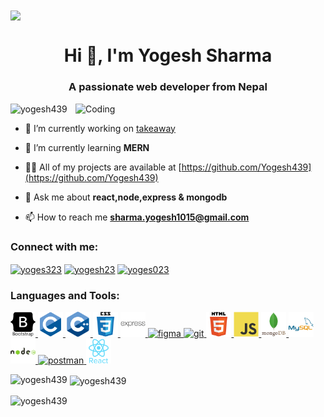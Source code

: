 <img align="center" width="1000"  src="https://media1.giphy.com/headers/GitHub/w8ZJLtJbmuph.gif"/>
<br/>
<h1 align="center">Hi 👋, I'm Yogesh Sharma</h1>
<h3 align="center">A passionate web developer from Nepal</h3>
<img align="right" alt="Coding" width="400"  src="https://media1.tenor.com/m/Vqi0JRefMbEAAAAC/scorpio-sign.gif"/>

<p align="left"> <img src="https://komarev.com/ghpvc/?username=yogesh439&label=Profile%20views&color=0e75b6&style=flat" alt="yogesh439" /> </p>

- 🔭 I’m currently working on [takeaway](https://github.com/kaylinkhanal/takeaway.git)

- 🌱 I’m currently learning **MERN**

- 👨‍💻 All of my projects are available at [https://github.com/Yogesh439](https://github.com/Yogesh439)

- 💬 Ask me about **react,node,express & mongodb**

- 📫 How to reach me **sharma.yogesh1015@gmail.com**

<h3 align="left">Connect with me:</h3>
<p align="left">
<a href="https://linkedin.com/in/yoges323" target="blank"><img align="center" src="https://raw.githubusercontent.com/rahuldkjain/github-profile-readme-generator/master/src/images/icons/Social/linked-in-alt.svg" alt="yoges323" height="30" width="40" /></a>
<a href="https://fb.com/yogesh23" target="blank"><img align="center" src="https://raw.githubusercontent.com/rahuldkjain/github-profile-readme-generator/master/src/images/icons/Social/facebook.svg" alt="yogesh23" height="30" width="40" /></a>
<a href="https://instagram.com/yoges023" target="blank"><img align="center" src="https://raw.githubusercontent.com/rahuldkjain/github-profile-readme-generator/master/src/images/icons/Social/instagram.svg" alt="yoges023" height="30" width="40" /></a>
</p>

<h3 align="left">Languages and Tools:</h3>
<p align="left"> <a href="https://getbootstrap.com" target="_blank" rel="noreferrer"> <img src="https://raw.githubusercontent.com/devicons/devicon/master/icons/bootstrap/bootstrap-plain-wordmark.svg" alt="bootstrap" width="40" height="40"/> </a> <a href="https://www.cprogramming.com/" target="_blank" rel="noreferrer"> <img src="https://raw.githubusercontent.com/devicons/devicon/master/icons/c/c-original.svg" alt="c" width="40" height="40"/> </a> <a href="https://www.w3schools.com/cpp/" target="_blank" rel="noreferrer"> <img src="https://raw.githubusercontent.com/devicons/devicon/master/icons/cplusplus/cplusplus-original.svg" alt="cplusplus" width="40" height="40"/> </a> <a href="https://www.w3schools.com/css/" target="_blank" rel="noreferrer"> <img src="https://raw.githubusercontent.com/devicons/devicon/master/icons/css3/css3-original-wordmark.svg" alt="css3" width="40" height="40"/> </a> <a href="https://expressjs.com" target="_blank" rel="noreferrer"> <img src="https://raw.githubusercontent.com/devicons/devicon/master/icons/express/express-original-wordmark.svg" alt="express" width="40" height="40"/> </a> <a href="https://www.figma.com/" target="_blank" rel="noreferrer"> <img src="https://www.vectorlogo.zone/logos/figma/figma-icon.svg" alt="figma" width="40" height="40"/> </a> <a href="https://git-scm.com/" target="_blank" rel="noreferrer"> <img src="https://www.vectorlogo.zone/logos/git-scm/git-scm-icon.svg" alt="git" width="40" height="40"/> </a> <a href="https://www.w3.org/html/" target="_blank" rel="noreferrer"> <img src="https://raw.githubusercontent.com/devicons/devicon/master/icons/html5/html5-original-wordmark.svg" alt="html5" width="40" height="40"/> </a> <a href="https://developer.mozilla.org/en-US/docs/Web/JavaScript" target="_blank" rel="noreferrer"> <img src="https://raw.githubusercontent.com/devicons/devicon/master/icons/javascript/javascript-original.svg" alt="javascript" width="40" height="40"/> </a> <a href="https://www.mongodb.com/" target="_blank" rel="noreferrer"> <img src="https://raw.githubusercontent.com/devicons/devicon/master/icons/mongodb/mongodb-original-wordmark.svg" alt="mongodb" width="40" height="40"/> </a> <a href="https://www.mysql.com/" target="_blank" rel="noreferrer"> <img src="https://raw.githubusercontent.com/devicons/devicon/master/icons/mysql/mysql-original-wordmark.svg" alt="mysql" width="40" height="40"/> </a> <a href="https://nodejs.org" target="_blank" rel="noreferrer"> <img src="https://raw.githubusercontent.com/devicons/devicon/master/icons/nodejs/nodejs-original-wordmark.svg" alt="nodejs" width="40" height="40"/> </a> <a href="https://postman.com" target="_blank" rel="noreferrer"> <img src="https://www.vectorlogo.zone/logos/getpostman/getpostman-icon.svg" alt="postman" width="40" height="40"/> </a> <a href="https://reactjs.org/" target="_blank" rel="noreferrer"> <img src="https://raw.githubusercontent.com/devicons/devicon/master/icons/react/react-original-wordmark.svg" alt="react" width="40" height="40"/> </a> </p>

<p><img align="left" src="https://github-readme-stats.vercel.app/api/top-langs?username=yogesh439&show_icons=true&locale=en&layout=compact" alt="yogesh439" /></p>

<p>&nbsp;<img align="center" src="https://github-readme-stats.vercel.app/api?username=yogesh439&show_icons=true&locale=en" alt="yogesh439" /></p>

<p><img align="center" src="https://github-readme-streak-stats.herokuapp.com/?user=yogesh439&" alt="yogesh439" /></p>
